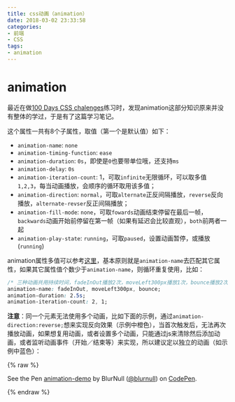 ```yaml
---
title: css动画（animation）
date: 2018-03-02 23:33:58
categories:
- 前端
- CSS
tags:
- animation
---
```


# animation

最近在做[100 Days CSS chalenges](https://codepen.io/collection/XgmakG/)练习时，发现animation这部分知识原来并没有整体的学过，于是有了这篇学习笔记。

这个属性一共有8个子属性，取值（第一个是默认值）如下：
<!---more-->
* `animation-name`: `none`
* `animation-timing-function`: `ease`
* `animation-duration`: `0s`，即使是`0`也要带单位哦，还支持`ms`
* `animation-delay`: `0s`
* `animation-iteration-count`: 1，可取`infinite`无限循环，可以取多值`1,2,3`，每当动画播放，会顺序的循环取用该多值；
* `animation-direction`: `normal`，可取`alternate`正反间隔播放，`reverse`反向播放，`alternate-revser`反正间隔播放；
* `animation-fill-mode`: `none`，可取`fowards`动画结束停留在最后一帧，`backwards`动画开始前停留在第一帧（如果有延迟会比较直观），`both`前两者一起
* `animation-play-state`: `running`，可取`paused`，设置动画暂停，或播放(`running`)

animation属性多值可以参考[这里](https://developer.mozilla.org/en-US/docs/Web/CSS/CSS_Animations/Using_CSS_animations#Setting_multiple_animation_property_values)，基本原则就是`animation-name`去匹配其它属性，如果其它属性值个数少于`animation-name`，则循环重复使用，比如：

```css
/* 三种动画共用持续时间，fadeInOut播放2次，moveLeft300px播放1次，bounce播放2次，如果动画又被激活，那么fadeInOut播放1次，moveLeft300px播放2次，依此类推 */
animation-name: fadeInOut, moveLeft300px, bounce;
animation-duration: 2.5s;
animation-iteration-count: 2, 1;
```

**注意**：同一个元素无法使用多个动画，比如下面的示例，通过`animation-direction:reverse;`想来实现反向效果（示例中橙色），当首次触发后，无法再次播放动画，如果想复用动画，或者设置多个动画，只能通过js来清除然后添加动画，或者监听动画事件（开始／结束等）来实现，所以建议定以独立的动画（如示例中蓝色）：

{% raw %}
<p data-height="265" data-theme-id="dark" data-slug-hash="rJRbJz" data-default-tab="css,result" data-user="blurnull" data-embed-version="2" data-pen-title="animation-demo" class="codepen">See the Pen <a href="https://codepen.io/blurnull/pen/rJRbJz/">animation-demo</a> by BlurNull (<a href="https://codepen.io/blurnull">@blurnull</a>) on <a href="https://codepen.io">CodePen</a>.</p>
<script async src="https://static.codepen.io/assets/embed/ei.js"></script>
{% endraw %}